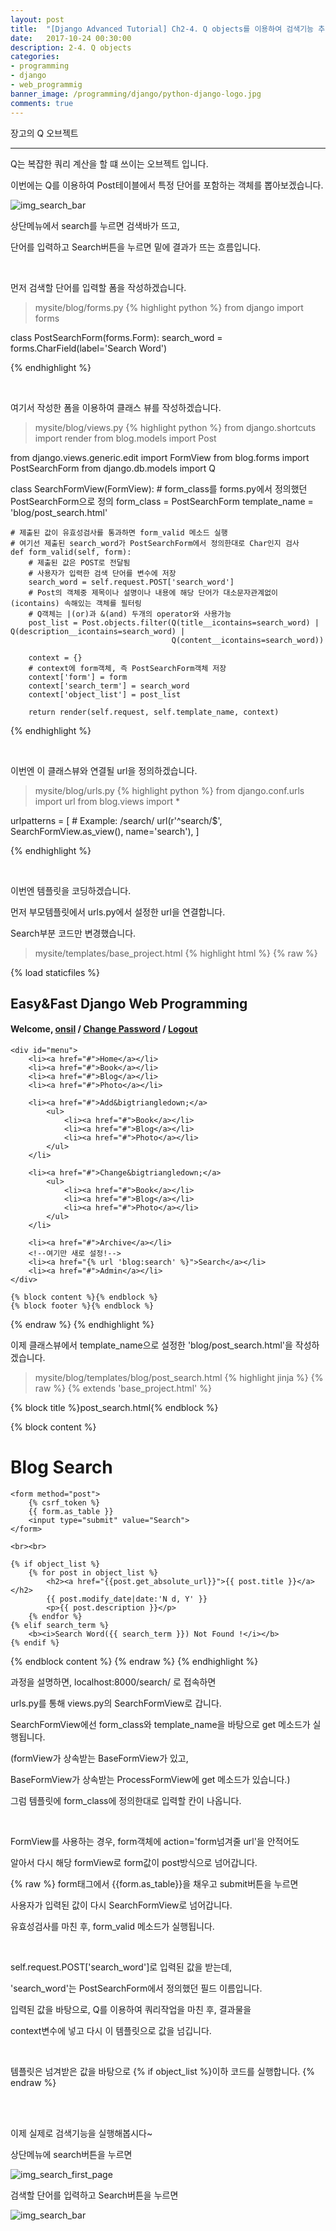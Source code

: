```yaml
---
layout: post
title:  "[Django Advanced Tutorial] Ch2-4. Q objects를 이용하여 검색기능 추가하기"
date:   2017-10-24 00:30:00
description: 2-4. Q objects
categories:
- programming
- django
- web_programmig
banner_image: /programming/django/python-django-logo.jpg
comments: true
---
```


장고의 Q 오브젝트

---

Q는 복잡한 쿼리 계산을 할 떄 쓰이는 오브젝트 입니다.

이번에는 Q를 이용하여 Post테이블에서 특정 단어를 포함하는 객체를 뽑아보겠습니다.

![img_search_bar](https://lh3.googleusercontent.com/EsAfIc4VkPqu6YzOcZKdP6YfqauE2qgmtVg_aY9vZlX-O4avr4MoK8W5e4S8ZfyXQbQJB0_O31nQX8uzGI3mHbOePY36Y4boMjKRzId4cqvafJkVBXX_pM7Dp-3tvDTyTLdMYP9IqbwYEs1u8QDOUrDgDmttXVvIkX2TIGGAWEzn4Vdc7PkwAmjdW0tAiDKCi3IQxGouY268dbv0eYw0uNpO530p8I3UgZM9sVQDhFVpQP1jSWiPYo2UbjB9tJb636BPTYWEGFOIokcH0ED2xlLJzd9lhvd_sCX8gAeQN6g8zo7qjhKzcOnTdh4Rcan32JcZFcYYo4c9JAjQr0s2efRydgTwNDUGqLhYOr7X_H0yeKvO8A2Gqyyl6Sk3KMX5vAS08sd-MnZo52fDHTSk-t_Rx-ez_-2vEHM4_FZqaKQ2a6sSF1fFeQJz0SyUJqMqvMq7nyNkdel2OGm0Rw5kTZLgCLzSkQlo5aqvMIlHGtUmgqJfmePGHgrZePWSW0Wt5hsyJrIgJ90letMraaYVF0yI4EDXjVphE3njTRSDsR_-wJN5mpf-C0ZcP2H2q6uGv9rN_3Zkaa5Gz89Lso9C8mWzc58C10CLEl-SglnbNg=w2042-h1266-no)

상단메뉴에서 search를 누르면 검색바가 뜨고,

단어를 입력하고 Search버튼을 누르면 밑에 결과가 뜨는 흐름입니다.

<br>

먼저 검색할 단어를 입력할 폼을 작성하겠습니다.

>mysite/blog/forms.py
{% highlight python %}
from django import forms


class PostSearchForm(forms.Form):
    search_word = forms.CharField(label='Search Word')

{% endhighlight %}

<br>

여기서 작성한 폼을 이용하여 클래스 뷰를 작성하겠습니다.

>mysite/blog/views.py
{% highlight python %}
from django.shortcuts import render
from blog.models import Post

from django.views.generic.edit import FormView
from blog.forms import PostSearchForm
from django.db.models import Q


class SearchFormView(FormView):
    # form_class를 forms.py에서 정의했던 PostSearchForm으로 정의
    form_class = PostSearchForm
    template_name = 'blog/post_search.html'

    # 제출된 값이 유효성검사를 통과하면 form_valid 메소드 실행
    # 여기선 제출된 search_word가 PostSearchForm에서 정의한대로 Char인지 검사
    def form_valid(self, form):
        # 제출된 값은 POST로 전달됨
        # 사용자가 입력한 검색 단어를 변수에 저장
        search_word = self.request.POST['search_word']
        # Post의 객체중 제목이나 설명이나 내용에 해당 단어가 대소문자관계없이(icontains) 속해있는 객체를 필터링
        # Q객체는 |(or)과 &(and) 두개의 operator와 사용가능
        post_list = Post.objects.filter(Q(title__icontains=search_word) | Q(description__icontains=search_word) |
                                        Q(content__icontains=search_word))

        context = {}
        # context에 form객체, 즉 PostSearchForm객체 저장
        context['form'] = form
        context['search_term'] = search_word
        context['object_list'] = post_list

        return render(self.request, self.template_name, context)

{% endhighlight %}

<br>

이번엔 이 클래스뷰와 연결될 url을 정의하겠습니다.

>mysite/blog/urls.py
{% highlight python %}
from django.conf.urls import url
from blog.views import *

urlpatterns = [
    # Example: /search/
    url(r'^search/$', SearchFormView.as_view(), name='search'),
]

{% endhighlight %}

<br>

이번엔 템플릿을 코딩하겠습니다.

먼저 부모템플릿에서 urls.py에서 설정한 url을 연결합니다.

Search부분 코드만 변경했습니다.

>mysite/templates/base_project.html
{% highlight html %}
{% raw %}
<!DOCTYPE html>
<html lang="ko">
<head>
    <meta charset="UTF-8">
    <title>{% block title %}Django Web Programming{% endblock %}</title>
    {% load staticfiles %}
    <link rel="stylesheet" type="text/css" href="{% static 'css/base_project.css' %}" />
    <link rel="stylesheet" type="text/css" href="{% block extrastyle %}{% endblock %}" />
</head>

<body>
    <div id="header">
        <h2 class="maintitle">Easy&amp;Fast Django Web Programming</h2>
        <h4 class="welcome">
            Welcome, <a href="#">onsil</a> /
            <a href="#">Change Password</a> /
            <a href="#">Logout</a>
        </h4>
    </div>

    <div id="menu">
        <li><a href="#">Home</a></li>
        <li><a href="#">Book</a></li>
        <li><a href="#">Blog</a></li>
        <li><a href="#">Photo</a></li>

        <li><a href="#">Add&bigtriangledown;</a>
            <ul>
                <li><a href="#">Book</a></li>
                <li><a href="#">Blog</a></li>
                <li><a href="#">Photo</a></li>
            </ul>
        </li>

        <li><a href="#">Change&bigtriangledown;</a>
            <ul>
                <li><a href="#">Book</a></li>
                <li><a href="#">Blog</a></li>
                <li><a href="#">Photo</a></li>
            </ul>
        </li>

        <li><a href="#">Archive</a></li>
        <!--여기만 새로 설정!-->
        <li><a href="{% url 'blog:search' %}">Search</a></li>
        <li><a href="#">Admin</a></li>
    </div>

    {% block content %}{% endblock %}
    {% block footer %}{% endblock %}

</body>
</html>
{% endraw %}
{% endhighlight %}

<br>

이제 클래스뷰에서 template_name으로 설정한 'blog/post_search.html'을 작성하겠습니다.

>mysite/blog/templates/blog/post_search.html
{% highlight jinja %}
{% raw %}
{% extends 'base_project.html' %}

{% block title %}post_search.html{% endblock %}

{% block content %}
<div id="content">
    <h1>Blog Search</h1>

    <form method="post">
        {% csrf_token %}
        {{ form.as_table }}
        <input type="submit" value="Search">
    </form>

    <br><br>

    {% if object_list %}
        {% for post in object_list %}
            <h2><a href="{{post.get_absolute_url}}">{{ post.title }}</a></h2>
            {{ post.modify_date|date:'N d, Y' }}
            <p>{{ post.description }}</p>
        {% endfor %}
    {% elif search_term %}
        <b><i>Search Word({{ search_term }}) Not Found !</i></b>
    {% endif %}
</div>


{% endblock content %}
{% endraw %}
{% endhighlight %}

과정을 설명하면, localhost:8000/search/ 로 접속하면

urls.py를 통해 views.py의 SearchFormView로 갑니다.

SearchFormView에선 form_class와 template_name을 바탕으로 get 메소드가 실행됩니다.

(formView가 상속받는 BaseFormView가 있고,

BaseFormView가 상속받는 ProcessFormView에 get 메소드가 있습니다.)

그럼 템플릿에 form_class에 정의한대로 입력할 칸이 나옵니다.

<br>

FormView를 사용하는 경우, form객체에 action='form넘겨줄 url'을 안적어도

알아서 다시 해당 formView로 form값이 post방식으로 넘어갑니다.

{% raw %}
form태그에서 {{form.as_table}}을 채우고 submit버튼을 누르면

사용자가 입력된 값이 다시 SearchFormView로 넘어갑니다.

유효성검사를 마친 후, form_valid 메소드가 실행됩니다.

<br>

self.request.POST['search_word']로 입력된 값을 받는데,

'search_word'는 PostSearchForm에서 정의했던 필드 이름입니다.

입력된 값을 바탕으로, Q를 이용하여 쿼리작업을 마친 후, 결과물을

context변수에 넣고 다시 이 템플릿으로 값을 넘깁니다.

<br>

템플릿은 넘겨받은 값을 바탕으로 {% if object_list %}이하 코드를 실행합니다.
{% endraw %}

<br><br>

이제 실제로 검색기능을 실행해봅시다~

상단메뉴에 search버튼을 누르면

![img_search_first_page](https://lh3.googleusercontent.com/QTe1lqV-5djZ-3_dX2GTVbEJQBGbccuWl_TXLCMA0Cmfyci-45zXlXeAJy4qAiKYkJIPVxcuYsyiQQ7s8oxccs7JD4s0m_R6qbvCGm_RAmasnI-LHYNMiaSRY9QA8WL0kxQIQMvuUKhOGi-J_S5mPtCTMxfDYoeF4tbw8rxFNT-TpkUhRiYAUIWq9PgsmkekZe6nPAFNf_dxTFABRWVuDLUSuPrYBECw0WQNvC_TkpwWkQCzbF5xHGy38Ef3FmBd6W4PgBfX5QlENP0sRgOr7r1VVLgN0_yaiEePSLNTrETQRKBjH30526LYJyE6Cq5LbdAA-O24TOhtK5DvE1s0rMIzRxeo3NzikFdt-Vjx7q6Zgaa6zoK9ryZ8e54jYA97qB8klswOXLtRputmH3THOiivlUjTZO4g0r_jF7KD44FIMKFMUHGQA9tJzOYzK8N9EGld6llreHBBjg9RR3zHLT5eEBB4-9QyZ2RK21rE7L6LY2YH_cGvrHvOtnJPSOYtHOigj0kT7OwCWtlv_r-7xFCA2BSPvBrPYLpNnCRqJTRcJDOYyf9ELoKKQRmKm-rVZJSXh5qtkblRre-958Nnj2ILV6kRVa3dIXOvLI67wg=w2042-h772-no)

검색할 단어를 입력하고 Search버튼을 누르면

![img_search_bar](https://lh3.googleusercontent.com/EsAfIc4VkPqu6YzOcZKdP6YfqauE2qgmtVg_aY9vZlX-O4avr4MoK8W5e4S8ZfyXQbQJB0_O31nQX8uzGI3mHbOePY36Y4boMjKRzId4cqvafJkVBXX_pM7Dp-3tvDTyTLdMYP9IqbwYEs1u8QDOUrDgDmttXVvIkX2TIGGAWEzn4Vdc7PkwAmjdW0tAiDKCi3IQxGouY268dbv0eYw0uNpO530p8I3UgZM9sVQDhFVpQP1jSWiPYo2UbjB9tJb636BPTYWEGFOIokcH0ED2xlLJzd9lhvd_sCX8gAeQN6g8zo7qjhKzcOnTdh4Rcan32JcZFcYYo4c9JAjQr0s2efRydgTwNDUGqLhYOr7X_H0yeKvO8A2Gqyyl6Sk3KMX5vAS08sd-MnZo52fDHTSk-t_Rx-ez_-2vEHM4_FZqaKQ2a6sSF1fFeQJz0SyUJqMqvMq7nyNkdel2OGm0Rw5kTZLgCLzSkQlo5aqvMIlHGtUmgqJfmePGHgrZePWSW0Wt5hsyJrIgJ90letMraaYVF0yI4EDXjVphE3njTRSDsR_-wJN5mpf-C0ZcP2H2q6uGv9rN_3Zkaa5Gz89Lso9C8mWzc58C10CLEl-SglnbNg=w2042-h1266-no)
